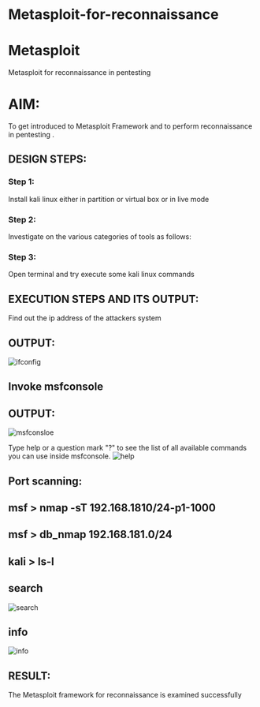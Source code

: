 # Metasploit-for-reconnaissance
# Metasploit
Metasploit for reconnaissance in pentesting

# AIM:

To get introduced to Metasploit Framework and to  perform reconnaissance  in pentesting .

## DESIGN STEPS:

### Step 1:

Install kali linux either in partition or virtual box or in live mode

### Step 2:

Investigate on the various categories of tools as follows:

### Step 3:

Open terminal and try execute some kali linux commands

## EXECUTION STEPS AND ITS OUTPUT:

Find out the ip address of the attackers system
## OUTPUT:
![ifconfig](https://github.com/Reebak04/Metasploit-for-reconnaissance/assets/118364993/1ee9b515-d992-48c2-8d68-ec66b61269f4)

## Invoke msfconsole
## OUTPUT:
![msfconsloe](https://github.com/Reebak04/Metasploit-for-reconnaissance/assets/118364993/3008e2ee-70c8-480c-b251-16d352a8f39b)

Type help or a question mark "?" to see the list of all available commands you can use inside msfconsole.
![help](https://github.com/Reebak04/Metasploit-for-reconnaissance/assets/118364993/3f316c4b-4cd4-418d-aa80-5a5f3180df68)

## Port scanning:
## msf > nmap -sT 192.168.1810/24-p1-1000
## msf > db_nmap 192.168.181.0/24
## kali > ls-l

## search 
![search](https://github.com/Reebak04/Metasploit-for-reconnaissance/assets/118364993/e8f48467-91a9-4b32-a5e3-825eebe8d473)

## info
![info](https://github.com/Reebak04/Metasploit-for-reconnaissance/assets/118364993/806242b3-0eff-4183-872c-a33b2fb0a6e2)

## RESULT:
The Metasploit framework for reconnaissance is  examined successfully
